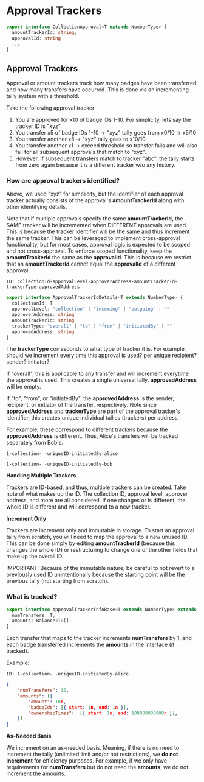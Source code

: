 # Approval Trackers

```typescript
export interface CollectionApproval<T extends NumberType> {
  amountTrackerId: string;
  approvalId: string
  ...
}
```

## Approval Trackers

Approval or amount trackers track how many badges have been transferred and how many transfers have occurred. This is done via an incrementing tally system with a threshold.&#x20;

Take the following approval tracker

1. You are approved for x10 of badge IDs 1-10. For simplicity, lets say the tracker ID is "xyz".
2. You transfer x5 of badge IDs 1-10 -> "xyz" tally goes from x0/10 -> x5/10
3. You transfer another x5 -> "xyz" tally goes to x10/10
4. You transfer another x1 -> exceed threshold so transfer fails and will also fail for all subsequent approvals that match to "xyz".
5. However, if subsequent transfers match to tracker "abc", the tally starts from zero again because it is a different tracker w/o any history.

### **How are approval trackers identified?**

Above, we used "xyz" for simplicity, but the identifier of each approval tracker actually consists of the approval's **amountTrackerId** along with other identifying details.

Note that if multiple approvals specify the same **amountTrackerId,** the SAME tracker will be incremented when DIFFERENT approvals are used. This is because the tracker identifier will be the same and thus increment the same tracker. This can be leveraged to implement cross-approval functionality, but for most cases, approval logic is expected to be scoped and not cross-approval. To enforce scoped functionality, keep the **amountTrackerId** the same as the **approvalId**. This is because we restrict that an **amountTrackerId** cannot equal the **approvalId** of a different approval.

```
ID: collectionId-approvalLevel-approverAddress-amountTrackerId-trackerType-approvedAddress
```

```typescript
export interface ApprovalTrackerIdDetails<T extends NumberType> {
  collectionId: T
  approvalLevel: "collection" | "incoming" | "outgoing" | ""
  approverAddress: string
  amountTrackerId: string
  trackerType: "overall" | "to" | "from" | "initiatedBy" | ""
  approvedAddress: string
}
```

The **trackerType** corresponds to what type of tracker it is. For example, should we increment every time this approval is used? per unique recipient? sender? initiator?

If "overall", this is applicable to any transfer and will increment everytime the approval is used. This creates a single universal tally. **approvedAddress** will be empty.&#x20;

If "to", "from", or "initiatedBy", the **approvedAddress** is the sender, recipient, or initiator of the transfer, respectively. Note since **approvedAddress** and **trackerType** are part of the approval tracker's identifier, this creates unique individual tallies (trackers) per address.

For example, these correspond to different trackers because the **approvedAddress** is different. Thus, Alice's transfers will be tracked separately from Bob's.

`1-collection- -uniqueID-initiatedBy-alice`

`1-collection- -uniqueID-initiatedBy-bob`

**Handling Multiple Trackers**

Trackers are ID-based, and thus, multiple trackers can be created. Take note of what makes up the ID. The collection ID, approval level, approver address, and more are all considered. If one changes or is different, the whole ID is different and will correspond to a new tracker.

**Increment Only**

Trackers are increment only and immutable in storage. To start an approval tally from scratch, you will need to map the approval to a new unused ID. This can be done simply by editing **amountTrackerId** (because this changes the whole ID) or restructuring to change one of the other fields that make up the overall ID.

IMPORTANT: Because of the immutable nature, be careful to not revert to a previously used ID unintentionally because the starting point will be the previous tally (not starting from scratch).

### **What is tracked?**

```typescript
export interface ApprovalTrackerInfoBase<T extends NumberType> extends ApprovalTrackerIdDetails<T> {
  numTransfers: T;
  amounts: Balance<T>[];
}
```

Each transfer that maps to the tracker increments **numTransfers** by 1, and each badge transferred increments the **amounts** in the interface (if tracked).

Example:

`ID: 1-collection- -uniqueID-initiatedBy-alice`

```json
{
    "numTransfers": 10,
    "amounts": [{ 
        "amount": 10n, 
        "badgeIds": [{ start: 1n, end: 1n }], 
        "ownershipTimes":  [{ start: 1n, end: 100000000000n }], 
    }]
}
```

**As-Needed Basis**

We increment on an as-needed basis. Meaning, if there is no need to increment the tally (unlimited limit and/or not restrictions), we **do not increment** for efficiency purposes. For example, if we only have requirements for **numTransfers** but do not need the **amounts**, we do not increment the amounts.



